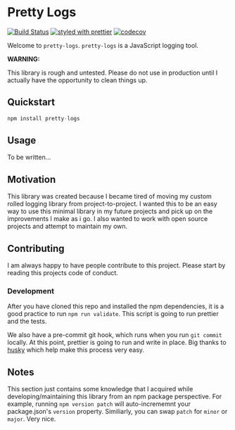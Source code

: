 # Pretty Logs

[![Build Status](https://travis-ci.org/tkjone/pretty-logs.svg?branch=master)](https://travis-ci.org/tkjone/pretty-logs)
[![styled with prettier](https://img.shields.io/badge/styled_with-prettier-ff69b4.svg)](https://github.com/prettier/prettier)
[![codecov](https://codecov.io/gh/tkjone/pretty-logs/branch/master/graph/badge.svg)](https://codecov.io/gh/tkjone/pretty-logs)


Welcome to `pretty-logs`.  `pretty-logs` is a JavaScript logging tool.

**WARNING:**

This library is rough and untested.  Please do not use in production until I actually have the opportunity to clean things up.

## Quickstart

```js
npm install pretty-logs
```

## Usage

To be written...

## Motivation

This library was created because I became tired of moving my custom rolled logging library from project-to-project.
I wanted this to be an easy way to use this minimal library in my future projects and pick up on the improvements I make as i go.  I also
wanted to work with open source projects and attempt to maintain my own.

## Contributing

I am always happy to have people contribute to this project.  Please start by reading this projects code of conduct.

### Development

After you have cloned this repo and installed the npm dependencies, it is a good practice to run `npm run validate`.  This script is going to run prettier and the tests.

We also have a pre-commit git hook, which runs when you run `git commit` locally.  At this point, prettier is going to run and write in place. Big thanks to [husky](https://github.com/typicode/husky) which help make this process very easy.

## Notes

This section just contains some knowledge that I acquired while developing/maintaining this library from an npm package perspective.  For example, running `npm version patch` will auto-incrememnt your package.json's `version` property.  Similiarly, you can swap `patch` for `minor` or `major`.  Very nice. 
